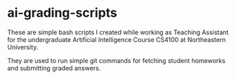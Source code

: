 # ai-grading-scripts

These are simple bash scripts I created while working as Teaching Assistant for the undergraduate Artificial Intelligence Course CS4100 at Northeastern University.

They are used to run simple git commands for fetching student homeworks and submitting graded answers.
